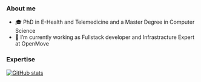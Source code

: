 ### About me
- :mortar_board: PhD in E-Health and Telemedicine and a Master Degree in Computer Science
- :santa: I’m currently working as Fullstack developer and Infrastracture Expert at OpenMove


### Expertise 
<!--[![My Skills](https://skills.thijs.gg/icons?i=angular,react,ts,nodejs,mongodb,docker)](https://skills.thijs.gg)-->

[![GitHub stats](https://github-readme-stats.vercel.app/api?username=alessandroperetti&theme=radical&show_icons=true)](https://github.com/alessandroperetti/github-readme-stats)

<!--
**alessandroperetti/alessandroperetti** is a ✨ _special_ ✨ repository because its `README.md` (this file) appears on your GitHub profile.
- 👯 I’m looking to collaborate on ...
- 🤔 I’m looking for help with ...
- 💬 Ask me about ...
- 📫 How to reach me: ...
- 😄 Pronouns: ...
- ⚡ Fun fact: ...
Here are some ideas to get you started:

-->





